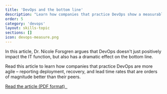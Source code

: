 ```yaml
---
title: 'DevOps and the bottom line'
description: "Learn how companies that practice DevOps show a measurable link between IT investment and organizational performance."
order: 5
category: 'devops'
layout: skills-topic
sections: []
icon: devops-measure.png
---
```

In this article, Dr. Nicole Forsgren argues that DevOps doesn't just positively impact the IT function, but also has a dramatic effect on the bottom line.

Read this article to learn how companies that practice DevOps are more agile &ndash; reporting deployment, recovery, and lead time rates that are orders of magnitude better than their peers.

<a class='accent-button radius cta' href='/assets/pdf/forsgren_article.pdf'>Read the article (PDF format)&nbsp;&nbsp;<i class='fa fa-file-pdf-o'></i></a>
